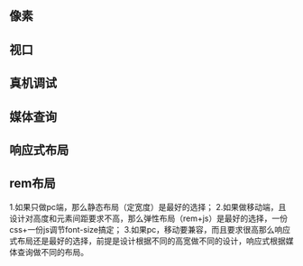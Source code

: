 ## 像素
## 视口
## 真机调试
## 媒体查询
## 响应式布局
## rem布局

1.如果只做pc端，那么静态布局（定宽度）是最好的选择；
2.如果做移动端，且设计对高度和元素间距要求不高，那么弹性布局（rem+js）是最好的选择，一份css+一份js调节font-size搞定；
3.如果pc，移动要兼容，而且要求很高那么响应式布局还是最好的选择，前提是设计根据不同的高宽做不同的设计，响应式根据媒体查询做不同的布局。
 
> 